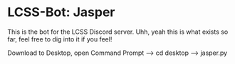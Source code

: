 # LCSS-Bot: Jasper
This is the bot for the LCSS Discord server. 
Uhh, yeah this is what exists so far, feel free to dig into it if you feel!

Download to Desktop, open Command Prompt --> cd desktop --> jasper.py
